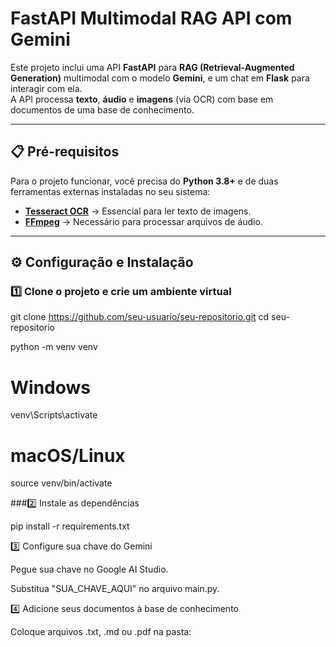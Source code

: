 # FastAPI Multimodal RAG API com Gemini

Este projeto inclui uma API **FastAPI** para **RAG (Retrieval-Augmented Generation)** multimodal com o modelo **Gemini**, e um chat em **Flask** para interagir com ela.  
A API processa **texto**, **áudio** e **imagens** (via OCR) com base em documentos de uma base de conhecimento.

---

## 📋 Pré-requisitos

Para o projeto funcionar, você precisa do **Python 3.8+** e de duas ferramentas externas instaladas no seu sistema:

- **[Tesseract OCR](https://github.com/tesseract-ocr/tesseract)** → Essencial para ler texto de imagens.  
- **[FFmpeg](https://ffmpeg.org/download.html)** → Necessário para processar arquivos de áudio.

---

## ⚙️ Configuração e Instalação

### 1️⃣ Clone o projeto e crie um ambiente virtual
git clone https://github.com/seu-usuario/seu-repositorio.git
cd seu-repositorio

python -m venv venv
# Windows
venv\Scripts\activate
# macOS/Linux
source venv/bin/activate

###2️⃣ Instale as dependências


pip install -r requirements.txt

3️⃣ Configure sua chave do Gemini

Pegue sua chave no Google AI Studio.

Substitua "SUA_CHAVE_AQUI" no arquivo main.py.

4️⃣ Adicione seus documentos à base de conhecimento

Coloque arquivos .txt, .md ou .pdf na pasta:
